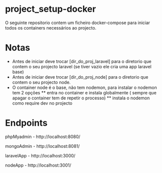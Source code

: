 # project_setup-docker

O seguinte repositorio contem um ficheiro docker-compose para iniciar todos os containers necessários ao projecto.

# Notas
 * Antes de iniciar deve trocar [dir_do_proj_laravel] para o diretorio que contem o seu projecto laravel (se tiver vazio ele cria uma app laravel base)
 * Antes de iniciar deve trocar [dir_do_proj_node] para o diretorio que contem o seu projecto node.
 * O container node é o base, não tem nodemon, para instalar o nodemon tem 2 opções
  ** entra no container e instala globalmente ( sempre que apagar o container tem de repetir o processo)
  ** instala o nodemon como require dev no projecto 
 
# Endpoints

phpMyadmin - http://localhost:8080/

mongoAdmin - http://localhost:8081/

laravelApp - http://localhost:3000/

nodeApp - http://localhost:3001/
